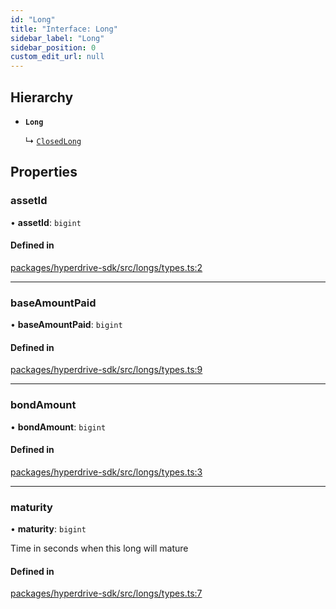 ```yaml
---
id: "Long"
title: "Interface: Long"
sidebar_label: "Long"
sidebar_position: 0
custom_edit_url: null
---
```


## Hierarchy

- **`Long`**

  ↳ [`ClosedLong`](ClosedLong.md)

## Properties

### assetId

• **assetId**: `bigint`

#### Defined in

[packages/hyperdrive-sdk/src/longs/types.ts:2](https://github.com/delvtech/hyperdrive-monorepo/blob/4f356e4/packages/hyperdrive-sdk/src/longs/types.ts#L2)

___

### baseAmountPaid

• **baseAmountPaid**: `bigint`

#### Defined in

[packages/hyperdrive-sdk/src/longs/types.ts:9](https://github.com/delvtech/hyperdrive-monorepo/blob/4f356e4/packages/hyperdrive-sdk/src/longs/types.ts#L9)

___

### bondAmount

• **bondAmount**: `bigint`

#### Defined in

[packages/hyperdrive-sdk/src/longs/types.ts:3](https://github.com/delvtech/hyperdrive-monorepo/blob/4f356e4/packages/hyperdrive-sdk/src/longs/types.ts#L3)

___

### maturity

• **maturity**: `bigint`

Time in seconds when this long will mature

#### Defined in

[packages/hyperdrive-sdk/src/longs/types.ts:7](https://github.com/delvtech/hyperdrive-monorepo/blob/4f356e4/packages/hyperdrive-sdk/src/longs/types.ts#L7)
